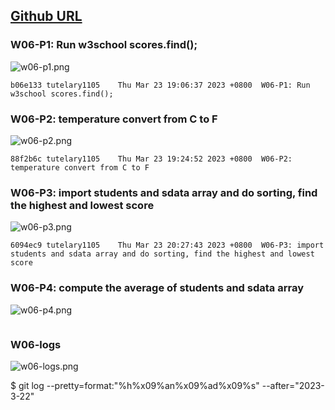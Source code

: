 ## [Github URL](https://github.com/tutelary1105/1112-1N-js-demo-211411011)

### W06-P1: Run w3school scores.find();

![w06-p1.png](https://izfkkkxjvqncdvyzzpkv.supabase.co/storage/v1/object/public/demo-11/md_1N_img/w06-p1.png)

```
b06e133 tutelary1105    Thu Mar 23 19:06:37 2023 +0800  W06-P1: Run w3school scores.find();
```

### W06-P2: temperature convert from C to F

![w06-p2.png](https://izfkkkxjvqncdvyzzpkv.supabase.co/storage/v1/object/public/demo-11/md_1N_img/w06-p2.png)

```
88f2b6c tutelary1105    Thu Mar 23 19:24:52 2023 +0800  W06-P2: temperature convert from C to F
```

### W06-P3: import students and sdata array and do sorting, find the highest and lowest score

![w06-p3.png](https://izfkkkxjvqncdvyzzpkv.supabase.co/storage/v1/object/public/demo-11/md_1N_img/w06-p3.png)

```
6094ec9 tutelary1105    Thu Mar 23 20:27:43 2023 +0800  W06-P3: import students and sdata array and do sorting, find the highest and lowest score
```

### W06-P4: compute the average of students and sdata array

![w06-p4.png](https://izfkkkxjvqncdvyzzpkv.supabase.co/storage/v1/object/public/demo-11/md_1N_img/w06-p4.png)

```

```

### W06-logs

![w06-logs.png](https://izfkkkxjvqncdvyzzpkv.supabase.co/storage/v1/object/public/demo-11/md_1N_img/w06-logs.png)

$ git log --pretty=format:"%h%x09%an%x09%ad%x09%s" --after="2023-3-22"
